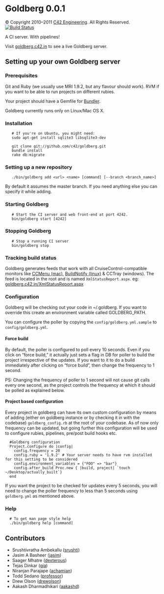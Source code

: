 # Goldberg 0.0.1

© Copyright 2010–2011 [C42 Engineering][]. All Rights Reserved.
[![Build Status](http://goldberg.c42.in/projects/goldberg.png)](http://goldberg.c42.in/projects/goldberg)

A CI server. With pipelines!

Visit [goldberg.c42.in][] to see a live Goldberg server.

## Setting up your own Goldberg server

### Prerequisites

Git and Ruby (we usually use MRI 1.9.2, but any flavour should work).
RVM if you want to be able to run projects on different rubies.

Your project should have a Gemfile for [Bundler][].

Goldberg currently runs only on Linux/Mac OS X.

### Installation

     
       # If you're on Ubuntu, you might need:
       sudo apt-get install sqlite3 libsqlite3-dev
     
       git clone git://github.com/c42/goldberg.git
       bundle install
       rake db:migrate

### Setting up a new repository

     
       ./bin/goldberg add <url> <name> [command] [--branch <branch_name>]

By default it assumes the master branch. If you need anything else you
can specify it while adding.

### Starting Goldberg

     
       # Start the CI server and web front-end at port 4242.
       bin/goldberg start [4242]

### Stopping Goldberg

     
       # Stop a running CI server
       bin/goldberg stop

### Tracking build status

Goldberg generates feeds that work with all CruiseControl-compatible
monitors like [CCMenu (mac)][], [BuildNotify (linux)][] & CCTray
(windows). The feed is located in the root and is named
`XmlStatusReport.aspx`. eg: [goldberg.c42.in/XmlStatusReport.aspx][]

### Configuration

Goldberg will be checking out your code in \~/.goldberg. If you want to
override this create an environment variable called GOLDBERG\_PATH.

You can configure the poller by copying the `config/goldberg.yml.sample`
to `config/goldberg.yml`.

#### Force build

By default, the poller is configured to poll every 10 seconds. Even if
you click on “force build,” it actually just sets a flag in DB for
poller to build the project irrespective of the updates. If you want to
it to do a build immediately after clicking on “force build”, then
change the frequency to 1 second.

PS: Changing the frequency of poller to 1 second will not cause git
calls every one second, as the project controls the frequency at which
it should be polled as explained below.

#### Project based configuration

Every project in goldberg can have its own custom configuration by means
of adding (either on goldberg instance or by checking it in with the
codebase) `goldberg_config.rb` at the root of your codebase. As of now
only frequency can be updated, but going further this configuration will
be used to configure rubies, pipelines, pre/post build hooks etc.

     
      #Goldberg configuration
      Project.configure do |config|
        config.frequency = 20
        config.ruby = '1.9.2' # Your server needs to have rvm installed for this setting to be considered
        config.environment_variables = {"FOO" => "bar"}
        config.after_build Proc.new { |build, project| `touch ~/Desktop/actually_built`}
      end

If you want the project to be checked for updates every 5 seconds, you
will need to change the poller frequency to less than 5 seconds using
`goldberg.yml` as mentioned above.

### Help

     
      # To get man page style help
      ./bin/goldberg help [command]

## Contributors

-   Srushtivratha Ambekallu ([srushti][])
-   Jasim A Basheer ([jasim][])
-   Saager Mhatre ([dexterous][])
-   Tejas Dinkar ([gja][])
-   Niranjan Parajape ([achamian][])
-   Todd Sedano ([professor][])
-   Drew Olson ([drewolson][])
-   Aakash Dharmadhikari ([aakashd][])

  [C42 Engineering]: http://c42.in
  [goldberg.c42.in]: http://goldberg.c42.in
  [Bundler]: http://gembundler.com/
  [CCMenu (mac)]: http://ccmenu.sourceforge.net/
  [BuildNotify (linux)]: https://bitbucket.org/Anay/buildnotify/wiki/Home
  [goldberg.c42.in/XmlStatusReport.aspx]: http://goldberg.c42.in/XmlStatusReport.aspx
  [srushti]: http://github.com/srushti
  [jasim]: http://github.com/jasim
  [dexterous]: http://github.com/dexterous
  [gja]: http://github.com/gja
  [achamian]: http://github.com/achamian
  [professor]: http://github.com/professor
  [drewolson]: http://github.com/drewolson
  [aakashd]: http://github.com/aakashd
